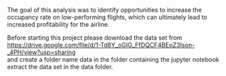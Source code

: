 The goal of this analysis was to identify opportunities to increase the
occupancy rate on low-performing flights, which can ultimately lead to increased
profitability for the airline.

Before starting this project please download the data set from https://drive.google.com/file/d/1-Td8Y_oGIG_FfDQCF4BEoZ3Ison-_4PH/view?usp=sharing             
and create a folder name data in the folder containing the jupyter notebook extract the data set in the data folder.
